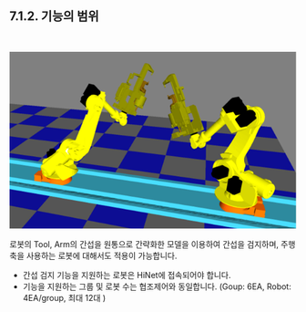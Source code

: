 ﻿## 7.1.2. 기능의 범위 

 

 <Br>

![[그림 7-1] 로봇간 간섭](../../_assets/7-1.png)
 <br>

로봇의 Tool, Arm의 간섭을 원통으로 간략화한 모델을 이용하여 간섭을 검지하며, 주행축을 사용하는 로봇에 대해서도 적용이 가능합니다.

<!--
- 본 기능은 Hi5a제어기 버전 V40.07-00부터 지원합니다(이전버전과 혼용 불가).
- -->
- 간섭 검지 기능을 지원하는 로봇은 HiNet에 접속되어야 합니다. 
- 기능을 지원하는 그룹 및 로봇 수는 협조제어와 동일합니다.
  (Goup: 6EA,  Robot: 4EA/group, 최대 12대 )
